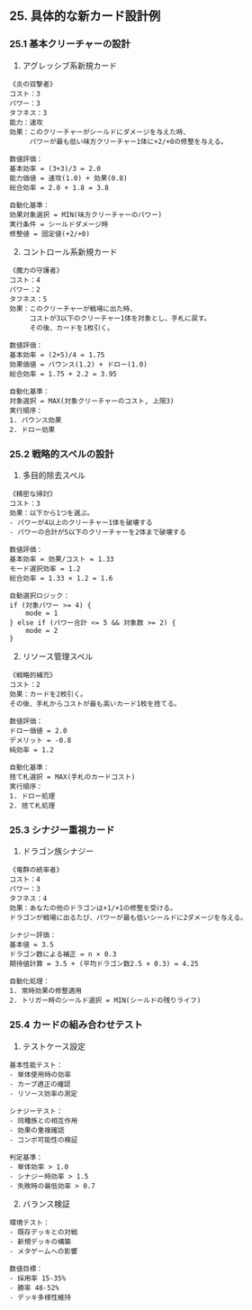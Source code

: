 ## 25. 具体的な新カード設計例

### 25.1 基本クリーチャーの設計

1. アグレッシブ系新規カード
```plaintext
《炎の双撃者》
コスト：3
パワー：3
タフネス：3
能力：速攻
効果：このクリーチャーがシールドにダメージを与えた時、
     パワーが最も低い味方クリーチャー1体に+2/+0の修整を与える。

数値評価：
基本効率 = (3+3)/3 = 2.0
能力価値 = 速攻(1.0) + 効果(0.8)
総合効率 = 2.0 + 1.8 = 3.8

自動化基準：
効果対象選択 = MIN(味方クリーチャーのパワー)
実行条件 = シールドダメージ時
修整値 = 固定値(+2/+0)
```

2. コントロール系新規カード
```plaintext
《魔力の守護者》
コスト：4
パワー：2
タフネス：5
効果：このクリーチャーが戦場に出た時、
     コストが3以下のクリーチャー1体を対象とし、手札に戻す。
     その後、カードを1枚引く。

数値評価：
基本効率 = (2+5)/4 = 1.75
効果価値 = バウンス(1.2) + ドロー(1.0)
総合効率 = 1.75 + 2.2 = 3.95

自動化基準：
対象選択 = MAX(対象クリーチャーのコスト, 上限3)
実行順序：
1. バウンス効果
2. ドロー効果
```

### 25.2 戦略的スペルの設計

1. 多目的除去スペル
```plaintext
《精密な掃討》
コスト：3
効果：以下から1つを選ぶ。
- パワーが4以上のクリーチャー1体を破壊する
- パワーの合計が5以下のクリーチャーを2体まで破壊する

数値評価：
基本効率 = 効果/コスト = 1.33
モード選択効率 = 1.2
総合効率 = 1.33 × 1.2 = 1.6

自動選択ロジック：
if (対象パワー >= 4) {
    mode = 1
} else if (パワー合計 <= 5 && 対象数 >= 2) {
    mode = 2
}
```

2. リソース管理スペル
```plaintext
《戦略的補充》
コスト：2
効果：カードを2枚引く。
その後、手札からコストが最も高いカード1枚を捨てる。

数値評価：
ドロー価値 = 2.0
デメリット = -0.8
純効率 = 1.2

自動化基準：
捨て札選択 = MAX(手札のカードコスト)
実行順序：
1. ドロー処理
2. 捨て札処理
```

### 25.3 シナジー重視カード

1. ドラゴン族シナジー
```plaintext
《竜群の統率者》
コスト：4
パワー：3
タフネス：4
効果：あなたの他のドラゴンは+1/+1の修整を受ける。
ドラゴンが戦場に出るたび、パワーが最も低いシールドに2ダメージを与える。

シナジー評価：
基本値 = 3.5
ドラゴン数による補正 = n × 0.3
期待値計算 = 3.5 + (平均ドラゴン数2.5 × 0.3) = 4.25

自動化処理：
1. 常時効果の修整適用
2. トリガー時のシールド選択 = MIN(シールドの残りライフ)
```

### 25.4 カードの組み合わせテスト

1. テストケース設定
```plaintext
基本性能テスト：
- 単体使用時の効率
- カーブ適正の確認
- リソース効率の測定

シナジーテスト：
- 同種族との相互作用
- 効果の重複確認
- コンボ可能性の検証

判定基準：
- 単体効率 > 1.0
- シナジー時効率 > 1.5
- 失敗時の最低効率 > 0.7
```

2. バランス検証
```plaintext
環境テスト：
- 既存デッキとの対戦
- 新規デッキの構築
- メタゲームへの影響

数値目標：
- 採用率 15-35%
- 勝率 48-52%
- デッキ多様性維持
```
